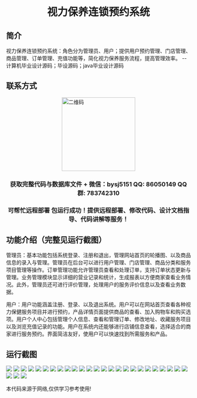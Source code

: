 <p><h1 align="center">视力保养连锁预约系统</h1></p>

## 简介
视力保养连锁预约系统：角色分为管理员、用户；提供用户预约管理、门店管理、商品管理、订单管理、充值功能等，简化视力保养服务流程，提高管理效率。    --计算机毕业设计源码；毕设源码；java毕业设计源码


## 联系方式
<img src="https://bs-1329754181.cos.ap-shanghai.myqcloud.com/wx.jpg" alt="二维码" style="display: block; margin: 0 auto;" width="200px">
<p><h3 align="center">获取完整代码与数据库文件 + 微信：bysj5151 QQ: 86050149 QQ群: 783742310</h3></p>
<p><h3 align="center">可帮忙远程部署 包运行成功！提供远程部署、修改代码、设计文档指导、代码讲解等服务！</h3></p>

## 功能介绍（完整见运行截图）
管理员：基本功能包括系统登录、注册和退出，管理网站首页的轮播图、以及商品信息的录入与管理。管理员在后台可以进行用户管理、门店管理、商品分类和服务项目管理等操作。订单管理功能允许管理员查看和处理订单，支持订单状态更新与管理。业务管理模块显示详细的营业记录和统计，生成报表以方便商家查看业务情况。此外，管理员还可进行评价管理，处理用户的服务评价信息以及查看业务数据。   

用户：用户功能涵盖注册、登录、以及退出系统。用户可以在网站首页查看各种视力保健服务项目并进行预约，产品详情页面提供商品的查看、加入购物车和购买选项。用户个人中心包括管理个人信息、查看和管理订单、修改地址、收藏服务项目以及浏览充值记录的功能。用户在系统内还能够进行店铺信息查看，选择适合的商家进行服务预约。界面简洁友好，使用户可以快速找到所需服务和产品。


## 运行截图
![](https://bs-1329754181.cos.ap-shanghai.myqcloud.com/ssm/VisionCareAppointmentSystem/img/001.jpg)
![](https://bs-1329754181.cos.ap-shanghai.myqcloud.com/ssm/VisionCareAppointmentSystem/img/002.jpg)
![](https://bs-1329754181.cos.ap-shanghai.myqcloud.com/ssm/VisionCareAppointmentSystem/img/003.jpg)
![](https://bs-1329754181.cos.ap-shanghai.myqcloud.com/ssm/VisionCareAppointmentSystem/img/004.jpg)
![](https://bs-1329754181.cos.ap-shanghai.myqcloud.com/ssm/VisionCareAppointmentSystem/img/005.jpg)
![](https://bs-1329754181.cos.ap-shanghai.myqcloud.com/ssm/VisionCareAppointmentSystem/img/006.jpg)
![](https://bs-1329754181.cos.ap-shanghai.myqcloud.com/ssm/VisionCareAppointmentSystem/img/007.jpg)
![](https://bs-1329754181.cos.ap-shanghai.myqcloud.com/ssm/VisionCareAppointmentSystem/img/008.jpg)
![](https://bs-1329754181.cos.ap-shanghai.myqcloud.com/ssm/VisionCareAppointmentSystem/img/009.jpg)
![](https://bs-1329754181.cos.ap-shanghai.myqcloud.com/ssm/VisionCareAppointmentSystem/img/010.jpg)
![](https://bs-1329754181.cos.ap-shanghai.myqcloud.com/ssm/VisionCareAppointmentSystem/img/011.jpg)
![](https://bs-1329754181.cos.ap-shanghai.myqcloud.com/ssm/VisionCareAppointmentSystem/img/012.jpg)
![](https://bs-1329754181.cos.ap-shanghai.myqcloud.com/ssm/VisionCareAppointmentSystem/img/013.jpg)
![](https://bs-1329754181.cos.ap-shanghai.myqcloud.com/ssm/VisionCareAppointmentSystem/img/014.jpg)
![](https://bs-1329754181.cos.ap-shanghai.myqcloud.com/ssm/VisionCareAppointmentSystem/img/015.jpg)
![](https://bs-1329754181.cos.ap-shanghai.myqcloud.com/ssm/VisionCareAppointmentSystem/img/016.jpg)
![](https://bs-1329754181.cos.ap-shanghai.myqcloud.com/ssm/VisionCareAppointmentSystem/img/017.jpg)
![](https://bs-1329754181.cos.ap-shanghai.myqcloud.com/ssm/VisionCareAppointmentSystem/img/018.jpg)
![](https://bs-1329754181.cos.ap-shanghai.myqcloud.com/ssm/VisionCareAppointmentSystem/img/019.jpg)
![](https://bs-1329754181.cos.ap-shanghai.myqcloud.com/ssm/VisionCareAppointmentSystem/img/020.jpg)
![](https://bs-1329754181.cos.ap-shanghai.myqcloud.com/ssm/VisionCareAppointmentSystem/img/021.jpg)
![](https://bs-1329754181.cos.ap-shanghai.myqcloud.com/ssm/VisionCareAppointmentSystem/img/022.jpg)
![](https://bs-1329754181.cos.ap-shanghai.myqcloud.com/ssm/VisionCareAppointmentSystem/img/023.jpg)
![](https://bs-1329754181.cos.ap-shanghai.myqcloud.com/ssm/VisionCareAppointmentSystem/img/024.jpg)
![](https://bs-1329754181.cos.ap-shanghai.myqcloud.com/ssm/VisionCareAppointmentSystem/img/025.jpg)
![](https://bs-1329754181.cos.ap-shanghai.myqcloud.com/ssm/VisionCareAppointmentSystem/img/026.jpg)
![](https://bs-1329754181.cos.ap-shanghai.myqcloud.com/ssm/VisionCareAppointmentSystem/img/027.jpg)
![](https://bs-1329754181.cos.ap-shanghai.myqcloud.com/ssm/VisionCareAppointmentSystem/img/028.jpg)

<p>本代码来源于网络,仅供学习参考使用!</p>
